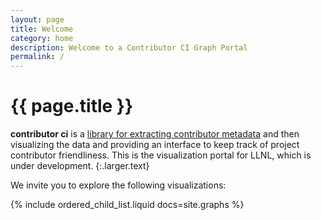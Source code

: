 ```yaml
---
layout: page
title: Welcome
category: home
description: Welcome to a Contributor CI Graph Portal
permalink: /
---
```


# {{ page.title }}

**contributor ci** is a <a href="https://contributor-ci.readthedocs.io" target="_blank">library for extracting contributor metadata</a> and then visualizing the data and providing an interface to keep track of project contributor friendliness. This is the visualization portal for LLNL, which is under development.
{:.larger.text}

We invite you to explore the following visualizations:

{% include ordered_child_list.liquid docs=site.graphs %}
